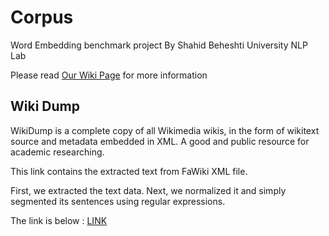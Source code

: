 # Corpus
Word Embedding benchmark project By Shahid Beheshti University NLP Lab

Please read [Our Wiki Page](https://github.com/sehsanm/embedding-benchmark/wiki) for more information

## Wiki Dump
WikiDump is a complete copy of all Wikimedia wikis, in the form of wikitext source and metadata embedded in XML. A good and public resource for academic researching.
    
This link contains the extracted text from FaWiki XML file.
    
First, we extracted the text data. Next, we normalized it and simply segmented its sentences using regular expressions.
    
The link is below :
[LINK](https://sbuacir-my.sharepoint.com/personal/se_mahmoudi_sbu_ac_ir/_layouts/15/download.aspx?SourceUrl=%2Fpersonal%2Fse_mahmoudi_sbu_ac_ir%2FDocuments%2Fsbunlp%2FwikiDump_dotSplitData_Nikvand.zip)
